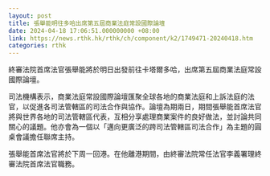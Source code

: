 ```yaml
---
layout: post
title: 張舉能明往多哈出席第五屆商業法庭常設國際論壇
date: 2024-04-18 17:06:51.000000000 +08:00
link: https://news.rthk.hk/rthk/ch/component/k2/1749471-20240418.htm
categories: rthk
---
```


終審法院首席法官張舉能將於明日出發前往卡塔爾多哈，出席第五屆商業法庭常設國際論壇。

司法機構表示，商業法庭常設國際論壇匯聚全球各地的商業法庭和上訴法庭的法官，以促進各司法管轄區的司法合作與協作。論壇為期兩日，期間張舉能首席法官將與世界各地的司法管轄區代表，互相分享處理商業案件的良好做法，並討論共同關心的議題。他亦會為一個以「邁向更廣泛的跨司法管轄區司法合作」為主題的圓桌會議擔任聯席主持。
 
張舉能首席法官將於下周一回港。在他離港期間，由終審法院常任法官李義署理終審法院首席法官職務。

